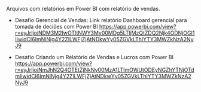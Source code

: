 Arquivos com relatórios em Power BI com relatório de vendas.   

- Desafio Gerencial de Vendas: Link relatório Dashboard gerencial para tomada de deciões com Power BI
https://app.powerbi.com/view?r=eyJrIjoiNDM3M2IwOTItNWY3My00MDg5LTljMzQtZDQ2Njk4ODNjOGI1IiwidCI6ImNlNjg4Y2ZlLWFjZjAtNDkwYy05ZGVkLThlYTY3MWZkNzA2NyJ9

- Desafio Criando um Relatório de Vendas e Lucros com Power BI   
https://app.powerbi.com/view?r=eyJrIjoiNmJhN2Q4OTEtZjNkNy00MzA1LTlmOWUtODEyNGZhYTNjOTdmIiwidCI6ImNlNjg4Y2ZlLWFjZjAtNDkwYy05ZGVkLThlYTY3MWZkNzA2NyJ9
